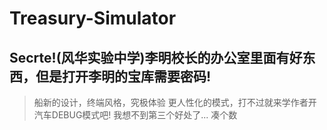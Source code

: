 # Treasury-Simulator
Secrte!(风华实验中学)李明校长的办公室里面有好东西，但是打开李明的宝库需要密码!
----------
>船新的设计，终端风格，究极体验
>更人性化的模式，打不过就来学作者开汽车DEBUG模式吧!
>我想不到第三个好处了...
>凑个数
